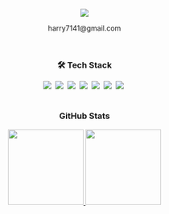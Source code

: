 <br> 
<div align="center";>
<a href=""><img src="https://img.shields.io/badge/gmail-007396?style=flat-square&logo=Gmail&logoColor=#EA4335"></a>
<p>harry7141@gmail.com</p>
</div>
&nbsp &nbsp 
<h3 align="center">🛠 Tech Stack </h3>
<div align="center";>
    <img src="https://img.shields.io/badge/Java-007396?style=flat-square&logo=Java&logoColor=white"/>&nbsp 
    <img src="https://img.shields.io/badge/Python-3766AB?style=flat-square&logo=Python&logoColor=white"/>&nbsp 
    <img src="https://img.shields.io/badge/C-A8B9CC?style=flat-square&logo=C&logoColor=white"/>&nbsp 
    <img src="https://img.shields.io/badge/Javascript-ffb13b?style=flat-square&logo=javascript&logoColor=white"/>&nbsp 
    <img src="https://img.shields.io/badge/css-1572B6?style=flat-square&logo=css3&logoColor=white"/>&nbsp 
    <img src="https://img.shields.io/badge/Spring-6DB33F?style=flat-square&logo=Spring&logoColor=white"/>&nbsp 
    <img src="https://img.shields.io/badge/Mysql-E6B91E?style=flat-square&logo=MySql&logoColor=white"/>&nbsp 
</div>
&nbsp &nbsp 
<h3 align="center"> GitHub Stats </h3>
<div align="center">
  <a href='https://github.com/leetaehyeon123'>
    <img src="https://github-readme-stats.vercel.app/api?username=leetaehyeon123&show_icons=true&theme=gruvbox_light" height="150"/>
    <img src="https://github-readme-stats.vercel.app/api/top-langs/?username=leetaehyeon123&layout=compact&theme=gruvbox_light&langs_count=6" height="150"/>
   </a>
</div>
&nbsp 
